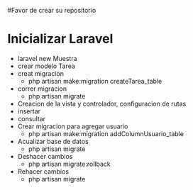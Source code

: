 #Favor de crear su repositorio
	
Inicializar Laravel
==================
	
* laravel new Muestra
* crear modelo Tarea
* creat migracion
	- php artisan make:migration createTarea_table
* correr migracion
	- php artisan migrate
* Creacion de la vista y controlador, configuracion de rutas
* insertar
* consultar
* Crear migracion para agregar usuario
	- php artisan make:migration addColumnUsuario_table
* Acualizar base de datos
	- php artisan migrate
* Deshacer cambios
	- php artisan migrate:rollback
* Rehacer cambios
	- php artisan migrate
